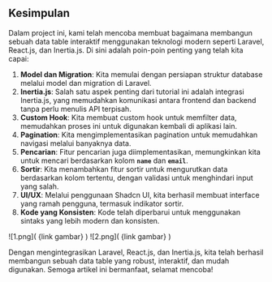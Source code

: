 ## **Kesimpulan**

Dalam project ini, kami telah mencoba membuat bagaimana membangun sebuah data table interaktif menggunakan teknologi modern seperti Laravel, React.js, dan Inertia.js. Di sini adalah poin-poin penting yang telah kita capai:

1. **Model dan Migration**: Kita memulai dengan persiapan struktur database melalui model dan migration di Laravel.
2. **Inertia.js**: Salah satu aspek penting dari tutorial ini adalah integrasi Inertia.js, yang memudahkan komunikasi antara frontend dan backend tanpa perlu menulis API terpisah.
3. **Custom Hook**: Kita membuat custom hook untuk memfilter data, memudahkan proses ini untuk digunakan kembali di aplikasi lain.
4. **Pagination**: Kita mengimplementasikan pagination untuk memudahkan navigasi melalui banyaknya data.
5. **Pencarian**: Fitur pencarian juga diimplementasikan, memungkinkan kita untuk mencari berdasarkan kolom **`name`** dan **`email`**.
6. **Sortir**: Kita menambahkan fitur sortir untuk mengurutkan data berdasarkan kolom tertentu, dengan validasi untuk menghindari input yang salah.
7. **UI/UX**: Melalui penggunaan Shadcn UI, kita berhasil membuat interface yang ramah pengguna, termasuk indikator sortir.
8. **Kode yang Konsisten**: Kode telah diperbarui untuk menggunakan sintaks yang lebih modern dan konsisten.

![1.png]( {link gambar} )
![2.png]( {link gambar} )

Dengan mengintegrasikan Laravel, React.js, dan Inertia.js, kita telah berhasil membangun sebuah data table yang robust, interaktif, dan mudah digunakan. Semoga artikel ini bermanfaat, selamat mencoba!

